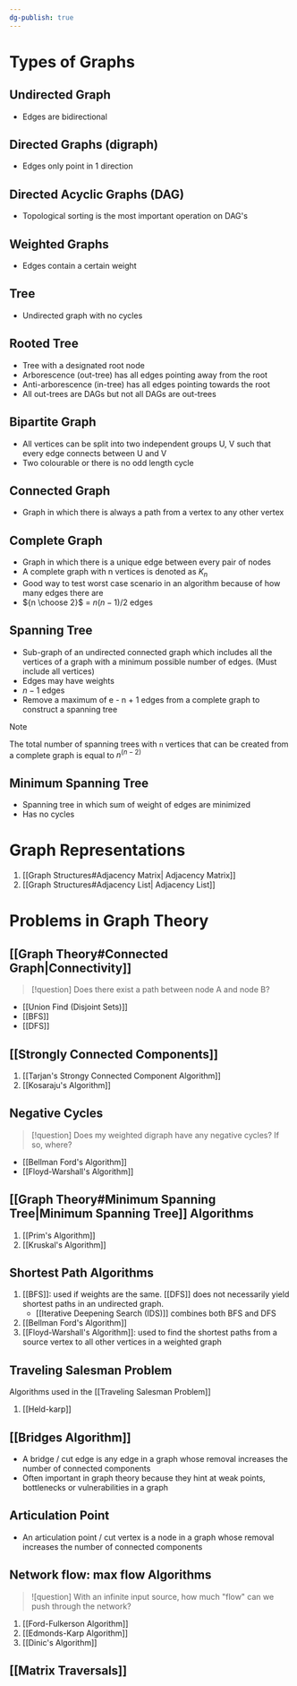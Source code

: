```yaml
---
dg-publish: true
---
```

# Types of Graphs
## Undirected Graph 
- Edges are bidirectional

## Directed Graphs (digraph)
- Edges only point in 1 direction

## Directed Acyclic Graphs (DAG)
- Topological sorting is the most important operation on DAG's

## Weighted Graphs
- Edges contain a certain weight

## Tree
- Undirected graph with no cycles

## Rooted Tree
- Tree with a designated root node
- Arborescence (out-tree) has all edges pointing away from the root
- Anti-arborescence (in-tree) has all edges pointing towards the root
- All out-trees are DAGs but not all DAGs are out-trees

## Bipartite Graph
- All vertices can be split into two independent groups U, V such that every edge connects between U and V
- Two colourable or there is no odd length cycle

## Connected Graph
- Graph in which there is always a path from a vertex to any other vertex

## Complete Graph
- Graph in which there is a unique edge between every pair of nodes
- A complete graph with n vertices is denoted as $K_n$
- Good way to test worst case scenario in an algorithm because of how many edges there are
- ${n \choose 2}$ =  $n(n-1)/2$ edges

## Spanning Tree
 - Sub-graph of an undirected connected graph which includes all the vertices of a graph with a minimum possible number of edges. (Must include all vertices)
 - Edges may have weights
 - $n-1$ edges
 - Remove a maximum of e - n + 1 edges from a complete graph to construct a spanning tree
 
>[!Note]
>The total number of spanning trees with `n` vertices that can be created from a complete graph is equal to $n^{(n-2)}$

## Minimum Spanning Tree
- Spanning tree in which sum of weight of edges are minimized
- Has no cycles

# Graph Representations
1. [[Graph Structures#Adjacency Matrix| Adjacency Matrix]]
2. [[Graph Structures#Adjacency List| Adjacency List]]


# Problems in Graph Theory
## [[Graph Theory#Connected Graph|Connectivity]]
>[!question]
Does there exist a path between node A and node B?
- [[Union Find (Disjoint Sets)]]
- [[BFS]]
- [[DFS]] 
## [[Strongly Connected Components]]
1. [[Tarjan's Strongy Connected Component Algorithm]]
2. [[Kosaraju's Algorithm]]

## Negative Cycles
>[!question]
Does my weighted digraph have any negative cycles? If so, where?
- [[Bellman Ford's Algorithm]]
- [[Floyd-Warshall's Algorithm]]

## [[Graph Theory#Minimum Spanning Tree|Minimum Spanning Tree]] Algorithms
1. [[Prim's Algorithm]]
2. [[Kruskal's Algorithm]]

## Shortest Path Algorithms
1. [[BFS]]: used if weights are the same. [[DFS]] does not necessarily yield shortest paths in an undirected graph.
	- [[Iterative Deepening Search (IDS)]] combines both BFS and DFS
2. [[Bellman Ford's Algorithm]]
3. [[Floyd-Warshall's Algorithm]]: used to find the shortest paths from a source vertex to all other vertices in a weighted graph

## Traveling Salesman Problem
Algorithms used in the [[Traveling Salesman Problem]]
1. [[Held-karp]]

## [[Bridges Algorithm]]
- A bridge / cut edge is any edge in a graph whose removal increases the number of connected components
- Often important in graph theory because they hint at weak points, bottlenecks or vulnerabilities in a graph
## Articulation Point 
- An articulation point / cut vertex is a node in a graph whose removal increases the number of connected components

## Network flow: max flow Algorithms
>![question]
>With an infinite input source, how much "flow" can we push through the network?
1. [[Ford-Fulkerson Algorithm]]
2. [[Edmonds-Karp Algorithm]]
3. [[Dinic's Algorithm]]

## [[Matrix Traversals]]